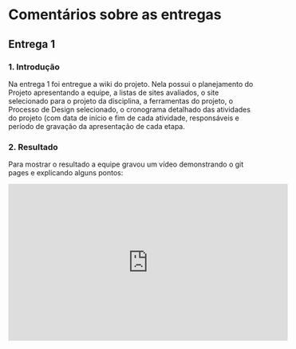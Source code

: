 
# Comentários sobre as entregas

## Entrega 1

### 1. Introdução

Na entrega 1 foi entregue a wiki do projeto. Nela possui o planejamento do Projeto apresentando a equipe, a listas de sites avaliados, o site selecionado para o projeto da disciplina, a ferramentas do projeto, o Processo de Design selecionado, o cronograma detalhado das atividades do projeto (com data de início e fim de cada atividade, responsáveis e período de gravação da apresentação de cada etapa.

### 2. Resultado

Para mostrar o resultado a equipe gravou um vídeo demonstrando o git pages e explicando alguns pontos:

<iframe width="560" height="315" src="https://youtu.be/tGAahnjMLjE" frameborder="0" allow="accelerometer; autoplay; clipboard-write; encrypted-media; gyroscope; picture-in-picture" allowfullscreen></iframe> 
